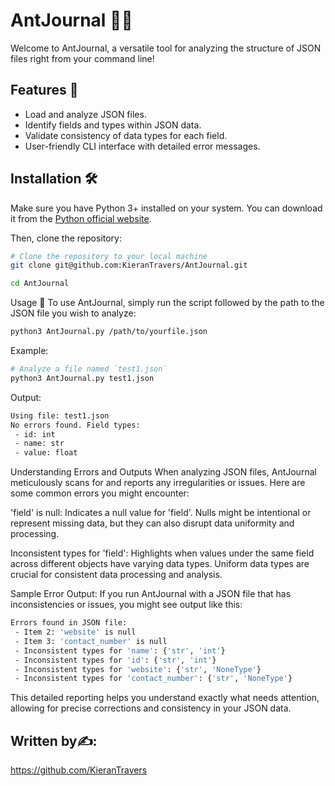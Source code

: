 # AntJournal 🐜📓

Welcome to AntJournal, a versatile tool for analyzing the structure of JSON files right from your command line!

## Features 🚀

- Load and analyze JSON files.
- Identify fields and types within JSON data.
- Validate consistency of data types for each field.
- User-friendly CLI interface with detailed error messages.

## Installation 🛠️

Make sure you have Python 3+ installed on your system. You can download it from the [Python official website](https://www.python.org/).

Then, clone the repository:

```bash
# Clone the repository to your local machine
git clone git@github.com:KieranTravers/AntJournal.git

cd AntJournal
```
Usage 📖
To use AntJournal, simply run the script followed by the path to the JSON file you wish to analyze:

```bash
python3 AntJournal.py /path/to/yourfile.json
```

Example:

```bash
# Analyze a file named `test1.json`
python3 AntJournal.py test1.json
```

Output:

```bash
Using file: test1.json
No errors found. Field types:
 - id: int
 - name: str
 - value: float
```

Understanding Errors and Outputs
When analyzing JSON files, AntJournal meticulously scans for and reports any irregularities or issues. Here are some common errors you might encounter:

'field' is null: Indicates a null value for 'field'. Nulls might be intentional or represent missing data, but they can also disrupt data uniformity and processing.

Inconsistent types for 'field': Highlights when values under the same field across different objects have varying data types. Uniform data types are crucial for consistent data processing and analysis.

Sample Error Output:
If you run AntJournal with a JSON file that has inconsistencies or issues, you might see output like this:

```bash
Errors found in JSON file:
 - Item 2: 'website' is null
 - Item 3: 'contact_number' is null
 - Inconsistent types for 'name': {'str', 'int'}
 - Inconsistent types for 'id': {'str', 'int'}
 - Inconsistent types for 'website': {'str', 'NoneType'}
 - Inconsistent types for 'contact_number': {'str', 'NoneType'}
```

This detailed reporting helps you understand exactly what needs attention, allowing for precise corrections and consistency in your JSON data.

## Written by✍️:
https://github.com/KieranTravers